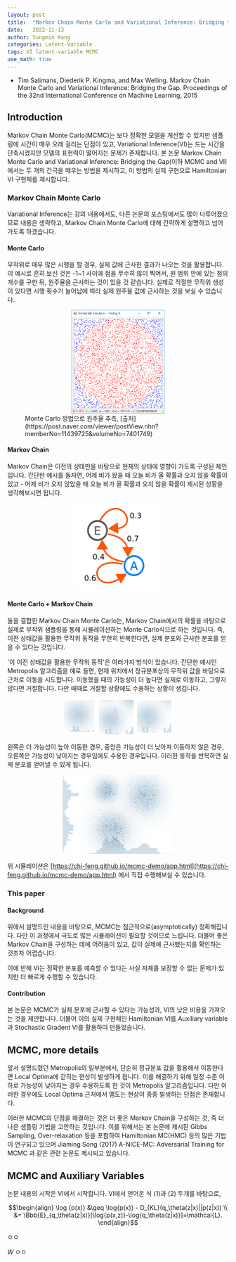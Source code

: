```yaml
---
layout: post
title:  "Markov Chain Monte Carlo and Variational Inference: Bridging the Gap."
date:   2022-11-13
author: Sungmin Kang
categories: Latent-Variable
tags: VI latent-variable MCMC
use_math: true
---
```

- Tim Salimans, Diederik P. Kingma, and Max Welling. Markov Chain Monte Carlo and Variational Inference: Bridging the Gap. Proceedings of the 32nd International Conference on Machine Learning, 2015


## Introduction
Markov Chain Monte Carlo(MCMC)는 보다 정확한 모델을 계산할 수 있지만 샘플링에 시간이 매우 오래 걸리는 단점이 있고, Variational Inference(VI)는 드는 시간을 단축시켰지만 모델의 표현력이 떨어지는 문제가 존재합니다.
본 논문 Markov Chain Monte Carlo and Variational Inference: Bridging the Gap(이하 MCMC and VI)에서는 두 개의 간극을 메우는 방법을 제시하고, 이 방법의 실제 구현으로 Hamiltonian VI 구현체를 제시합니다.

### Markov Chain Monte Carlo
Variational Inference는 강의 내용에서도, 다른 논문의 포스팅에서도 많이 다루어졌으므로 내용은 생략하고, Markov Chain Monte Carlo에 대해 간략하게 설명하고 넘어가도록 하겠습니다.

#### Monte Carlo
무작위로 매우 많은 시행을 할 경우, 실제 값에 근사한 결과가 나오는 것을 활용합니다.
이 예시로 흔히 보신 것은 -1~1 사이에 점을 무수히 많이 찍어서, 원 범위 안에 있는 점의 개수를 구한 뒤, 원주율을 근사하는 것이 있을 것 같습니다.
실제로 적절한 무작위 생성이 있다면 시행 횟수가 늘어남에 따라 실제 원주율 값에 근사하는 것을 보실 수 있습니다.

<figure>
	<img style="width:50%; margin-left:auto; margin-right:auto; display:block;" src="/assets/MCMCandVI/monte_carlo.png">
	<figcaption markdown="1">Monte Carlo 방법으로 원주율 추측, [출처](https://post.naver.com/viewer/postView.nhn?memberNo=11439725&volumeNo=7401749)</figcaption>
</figure>


#### Markov Chain
Markov Chain은 이전의 상태만을 바탕으로 현재의 상태에 영향이 가도록 구성된 체인입니다.
간단한 예시를 들자면, 어제 비가 왔을 때 오늘 비가 올 확률과 오지 않을 확률이 있고 - 어제 비가 오지 않았을 때 오늘 비가 올 확률과 오지 않을 확률이 제시된 상황을 생각해보시면 됩니다.

<img style="width:40%; margin-left:auto; margin-right:auto; display:block;" src="/assets/MCMCandVI/markov_chain.png">

#### Monte Carlo + Markov Chain
둘을 결합한 Markov Chain Monte Carlo는, Markov Chain에서의 확률을 바탕으로 실제로 무작위 샘플링을 통해 시뮬레이션하는 Monte Carlo식으로 하는 것입니다.
즉, 이전 상태값을 활용한 무작위 동작을 무한히 반복한다면, 실제 분포와 근사한 분포를 얻을 수 있다는 것입니다.

'이 이전 상태값을 활용한 무작위 동작'은 여러가지 방식이 있습니다. 간단한 예시인 Metropolis 알고리즘을 예로 들면, 현재 위치에서 정규분포상의 무작위 값을 바탕으로 근처로 이동을 시도합니다. 이동했을 때의 가능성이 더 높다면 실제로 이동하고, 그렇지 않다면 거절합니다. 다만 때때로 거절할 상황에도 수용하는 상황이 생깁니다.

<p align="center" width="100%">
    <img width="50%" src="/assets/MCMCandVI/mcmc_move.png">
</p>

왼쪽은 더 가능성이 높아 이동한 경우, 중앙은 가능성이 더 낮아져 이동하지 않은 경우, 오른쪽은 가능성이 낮아지는 경우임에도 수용한 경우입니다.
이러한 동작을 반복하면 실제 분포를 얻어낼 수 있게 됩니다.

<p align="center" width="100%">
    <img width="50%" src="/assets/MCMCandVI/mcmc_dist.gif">
</p>

위 시뮬레이션은 [https://chi-feng.github.io/mcmc-demo/app.html](https://chi-feng.github.io/mcmc-demo/app.html) 에서 직접 수행해보실 수 있습니다.

 
### This paper

#### Background
위에서 설명드린 내용을 바탕으로, MCMC는 점근적으로(asymptotically) 정확해집니다. 
다만 이 과정에서 극도로 많은 시뮬레이션이 필요할 것이므로 느립니다.
더불어 좋은 Markov Chain을 구성하는 데에 어려움이 있고, 값이 실제에 근사했는지를 확인하는 것조차 어렵습니다.

이에 반해 VI는 정확한 분포를 예측할 수 있다는 사실 자체를 보장할 수 없는 문제가 있지만 더 빠르게 수행할 수 있습니다.

#### Contribution
본 논문은 MCMC가 실제 분포에 근사할 수 있다는 가능성과, VI의 낮은 비용을 가져오는 것을 제안합니다.
더불어 이의 실제 구현체인 Hamiltonian VI를 Auxiliary variable과 Stochastic Gradent VI를 활용하여 만들었습니다.


## MCMC, more details
앞서 설명드렸던 Metropolis의 일부분에서, 단순히 정규분포 값을 활용해서 이동한다면 Local Optima에 갇히는 현상이 발생하게 됩니다.
이를 해결하기 위해 일정 수준 이하로 가능성이 낮아지는 경우 수용하도록 한 것이 Metropolis 알고리즘입니다.
다만 이러한 경우에도 Local Optima 근처에서 맴도는 현상이 종종 발생하는 단점은 존재합니다.

이러한 MCMC의 단점을 해결하는 것은 더 좋은 Markov Chain을 구성하는 것, 즉 더 나은 샘플링 기법을 고안하는 것입니다.
이를 위해서는 본 논문에 제시된 Gibbs Sampling, Over-relaxation 등을 포함하여 Hamiltonian MC(HMC) 등의 많은 기법이 연구되고 있으며 Jiaming Song (2017) A-NICE-MC: Adversarial Training for MCMC 과 같은 관련 논문도 제시되고 있습니다.


## MCMC and Auxiliary Variables
논문 내용의 시작은 VI에서 시작합니다.
VI에서 얻어온 식 (1)과 (2) 두개를 바탕으로,

$$\begin{align}
\log {p(x)} &\geq \log{p(x)} - D_{KL}(q_\theta(z|x)||p(z|x)) \\ 
&= \Bbb{E}_{q_\theta(z|x)}[\log{p(x,z)}-\log{q_\theta(z|x)}]=\mathcal{L}.
\end{align}$$

ㅇㅇ

$W$ ㅇㅇ
